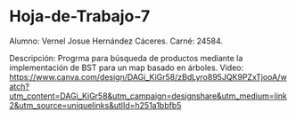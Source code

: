 # Hoja-de-Trabajo-7


Alumno: Vernel Josue Hernández Cáceres.
Carné: 24584.

Descripción: Progrma para búsqueda de productos mediante la implementación de BST para un map basado en árboles.
Video: https://www.canva.com/design/DAGi_KiGr58/zBdLyro895JQK9PZxTjooA/watch?utm_content=DAGi_KiGr58&utm_campaign=designshare&utm_medium=link2&utm_source=uniquelinks&utlId=h251a1bbfb5
